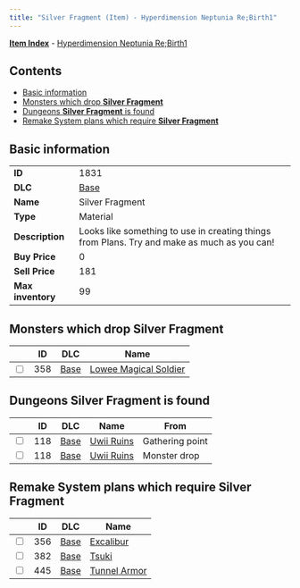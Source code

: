```yaml
---
title: "Silver Fragment (Item) - Hyperdimension Neptunia Re;Birth1"
---
```


[**Item Index**](/neptunia/rb1/item/index.html) - [Hyperdimension Neptunia Re;Birth1](/neptunia/rb1)

## Contents

- [Basic information](#basic-information)
- [Monsters which drop **Silver Fragment**](#monsters-which-drop-silver-fragment)
- [Dungeons **Silver Fragment** is found](#dungeons-silver-fragment-is-found)
- [Remake System plans which require **Silver Fragment**](#remake-system-plans-which-require-silver-fragment)

## Basic information

|   |   |
| -- | -- |
| **ID** | 1831 |
| **DLC** | [Base](/neptunia/rb1/dlc/1-base.html) |
| **Name** | Silver Fragment |
| **Type** | Material |
| **Description** | Looks like something to use in creating things from Plans. Try and make as much as you can! |
| **Buy Price** | 0 |
| **Sell Price** | 181 |
| **Max inventory** | 99 |


## Monsters which drop **Silver Fragment**

|    | ID | DLC | Name |
| -- | -- | --- | ---- |
| <input type="checkbox" id="rb1-monster-1-358" class="trackbox" /> | 358 | [Base](/neptunia/rb1/dlc/1-base.html) | [Lowee Magical Soldier](/neptunia/rb1/monster/1-358-lowee-magical-soldier.html) |


## Dungeons **Silver Fragment** is found

|    | ID | DLC | Name | From |
| -- | -- | --- | ---- | ---- |
| <input type="checkbox" id="rb1-dungeon-1-118" class="trackbox" /> | 118 | [Base](/neptunia/rb1/dlc/1-base.html) | [Uwii Ruins](/neptunia/rb1/dungeon/1-118-uwii-ruins.html) | Gathering point |
| <input type="checkbox" id="rb1-dungeon-1-118" class="trackbox" /> | 118 | [Base](/neptunia/rb1/dlc/1-base.html) | [Uwii Ruins](/neptunia/rb1/dungeon/1-118-uwii-ruins.html) | Monster drop |


## Remake System plans which require **Silver Fragment**

|    | ID | DLC | Name |
| -- | -- | --- | ---- |
| <input type="checkbox" id="rb1-quest-1-356" class="trackbox" /> | 356 | [Base](/neptunia/rb1/dlc/1-base.html) | [Excalibur](/neptunia/rb1/quest/1-356-excalibur.html) |
| <input type="checkbox" id="rb1-quest-1-382" class="trackbox" /> | 382 | [Base](/neptunia/rb1/dlc/1-base.html) | [Tsuki](/neptunia/rb1/quest/1-382-tsuki.html) |
| <input type="checkbox" id="rb1-quest-1-445" class="trackbox" /> | 445 | [Base](/neptunia/rb1/dlc/1-base.html) | [Tunnel Armor](/neptunia/rb1/quest/1-445-tunnel-armor.html) |
